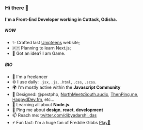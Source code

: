 ### Hi there 👋

#### I'm a Front-End Developer working in Cuttack, Odisha.

##### NOW

- ✨ Crafted last [Umpteens](https://www.umpteens.com) website;
- 🇵🇹 Planning to learn Next.js;
- 🍑 Got an idea? I am Game.

##### BIO

- 🏢 I'm a freelancer
- ⚙️ I use daily: `.jsx`, `.js`, `.html`, `.css`, `.scss`.
- 🌍 I'm mostly active within the **Javascript Community**
- 💅 Designed: @pestphp, [NorthMeetsSouth.audio](https://www.northmeetssouth.audio), [ThenPing.me](https://thenping.me), [HappydDev.fm](https://www.happydev.fm), etc…
- 🌱 Learning all about **Node.js**
- 💬 Ping me about **design**, **react**, **development**
- 📫 Reach me: [twitter.com/dibyadarshi_das](https://twitter.com/dibyadarshi_das)
- ⚡️ Fun fact: I'm a huge fan of Freddie Gibbs [ Play👅](https://open.spotify.com/track/3YZ5NiutSg7KraH87r4fgm?si=2554f67d50fe4a25)
